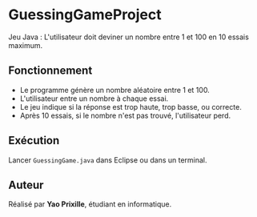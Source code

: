 # GuessingGameProject

Jeu Java : L'utilisateur doit deviner un nombre entre 1 et 100 en 10 essais maximum.

## Fonctionnement

- Le programme génère un nombre aléatoire entre 1 et 100.
- L'utilisateur entre un nombre à chaque essai.
- Le jeu indique si la réponse est trop haute, trop basse, ou correcte.
- Après 10 essais, si le nombre n'est pas trouvé, l'utilisateur perd.

## Exécution

Lancer `GuessingGame.java` dans Eclipse ou dans un terminal.

## Auteur

Réalisé par **Yao Prixille**, étudiant en informatique.
